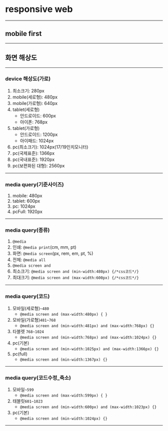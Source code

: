 # responsive web
___
## mobile first

___
## 화면 해상도
___
### device 해상도(가로)
1. 최소크기: 280px
1. mobile(세로형): 480px
2. mobile(가로형): 640px
3. tablet(세로형)
    - 안드로이드: 600px
    - 아이폰: 768px
4. tablet(가로형)
    - 안드로이드: 1200px
    - 아이패드: 1024px  
5. pc(최소크기): 1024px(17/19인치모니터)
6. pc(국제표준): 1366px
7. pc(국내표준): 1920px
8. pc(보편화된 대형): 2560px

___
### media query(기준사이즈)
1. mobile: 480px
2. tablet: 600px
3. pc:  1024px
4. pcFull: 1920px

___
### media query(종류)
1. `@media`
2. 인쇄:  `@media print`(cm, mm, pt)
3. 화면:  `@media screen`(px, rem, em, pt, %)
4. 전체: `@media all`
5. `@media screen and`
6. 최소크기: `@media screen and (min-width:480px) {/*css코드*/}`
7. 최대크기: `@media screen and (max-width:600px) {/*css코드*/}`


___
### media query(코드)
1. 모바일(세로형)`~480`
    - `@media screen and (max-width:480px) { }`
2. 모바일(가로형)`481~768`
	- `@media screen and (min-width:481px) and (max-width:768px) {}`
3. 타블렛 `768~1024`
    - `@media screen and (min-width:768px) and (max-width:1024px) {}`
5. pc(기본)
    - `@media screen and (min-width:1025px) and (max-width:1366px) {}`
6. pc(full)
	- `@media screen and (min-width:1367px) {}`

___
### media query(코드수정_축소)
1. 모바일`~599`
    - `@media screen and (max-width:599px) { }`
2. 태블릿`601~1023`
	- `@media screen and (min-width:600px) and (max-width:1023px) {}`
5. pc(기본)
    - `@media screen and (min-width:1024px) {}`

___



